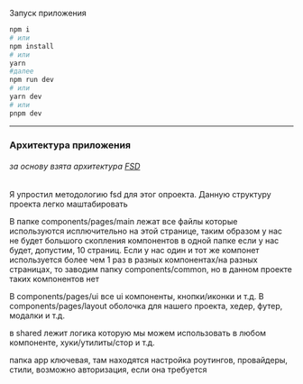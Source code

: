 Запуск приложения

```bash
npm i 
# или
npm install
# или 
yarn
#далее
npm run dev
# или
yarn dev
# или
pnpm dev
```

---------------------------
### Архитектура приложения
###### за основу взята архитектура <a href="https://feature-sliced.design/ru/docs/get-started/overview">FSD</a>

Я упростил методологию fsd для этог опроекта. 
Данную структуру проекта легко маштабировать

В папке components/pages/main лежат все файлы которые используются исплючительно на этой странице, таким образом у нас не будет большого скопления компонентов в одной папке если у нас будет, допустим, 10 страниц. Если у нас один и тот же компонет используется более чем 1 раз в разных компонентах/на разных страницах, то заводим папку components/common, но в данном проекте таких компонентов нет

В components/pages/ui все ui компоненты, кнопки/иконки и т.д.
В components/pages/layout оболочка для нашего проекта, хедер, футер, модалки и т.д.

в shared лежит логика которую мы можем использовать в любом компоненте, хуки/утилиты/стор и т.д.

папка app ключевая, там находятся настройка роутингов, провайдеры, стили, возможно авторизация, если она требуется

